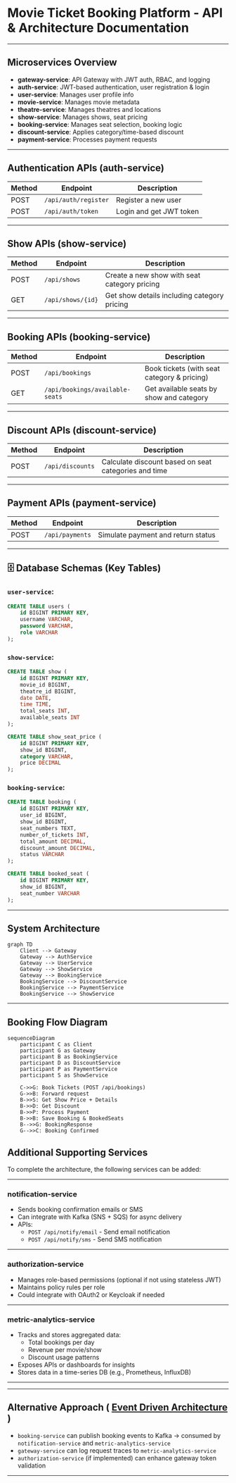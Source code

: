 
# Movie Ticket Booking Platform - API & Architecture Documentation

---

##  Microservices Overview

- **gateway-service**: API Gateway with JWT auth, RBAC, and logging
- **auth-service**: JWT-based authentication, user registration & login
- **user-service**: Manages user profile info
- **movie-service**: Manages movie metadata
- **theatre-service**: Manages theatres and locations
- **show-service**: Manages shows, seat pricing
- **booking-service**: Manages seat selection, booking logic
- **discount-service**: Applies category/time-based discount
- **payment-service**: Processes payment requests

---

##  Authentication APIs (auth-service)

| Method | Endpoint | Description |
|--------|----------|-------------|
| POST   | `/api/auth/register` | Register a new user |
| POST   | `/api/auth/token`    | Login and get JWT token |

---

##  Show APIs (show-service)

| Method | Endpoint | Description |
|--------|----------|-------------|
| POST   | `/api/shows`         | Create a new show with seat category pricing |
| GET    | `/api/shows/{id}`    | Get show details including category pricing |

---

##  Booking APIs (booking-service)

| Method | Endpoint | Description |
|--------|----------|-------------|
| POST   | `/api/bookings`                 | Book tickets (with seat category & pricing) |
| GET    | `/api/bookings/available-seats` | Get available seats by show and category |

---

##  Discount APIs (discount-service)

| Method | Endpoint | Description |
|--------|----------|-------------|
| POST   | `/api/discounts` | Calculate discount based on seat categories and time |

---

##  Payment APIs (payment-service)

| Method | Endpoint | Description |
|--------|----------|-------------|
| POST   | `/api/payments` | Simulate payment and return status |

---

## 🗄️ Database Schemas (Key Tables)

### `user-service`:
```sql
CREATE TABLE users (
    id BIGINT PRIMARY KEY,
    username VARCHAR,
    password VARCHAR,
    role VARCHAR
);
```

###  `show-service`:
```sql
CREATE TABLE show (
    id BIGINT PRIMARY KEY,
    movie_id BIGINT,
    theatre_id BIGINT,
    date DATE,
    time TIME,
    total_seats INT,
    available_seats INT
);

CREATE TABLE show_seat_price (
    id BIGINT PRIMARY KEY,
    show_id BIGINT,
    category VARCHAR,
    price DECIMAL
);
```

### `booking-service`:
```sql
CREATE TABLE booking (
    id BIGINT PRIMARY KEY,
    user_id BIGINT,
    show_id BIGINT,
    seat_numbers TEXT,
    number_of_tickets INT,
    total_amount DECIMAL,
    discount_amount DECIMAL,
    status VARCHAR
);

CREATE TABLE booked_seat (
    id BIGINT PRIMARY KEY,
    show_id BIGINT,
    seat_number VARCHAR
);
```

---

##  System Architecture 

```mermaid
graph TD
    Client --> Gateway
    Gateway --> AuthService
    Gateway --> UserService
    Gateway --> ShowService
    Gateway --> BookingService
    BookingService --> DiscountService
    BookingService --> PaymentService
    BookingService --> ShowService
```

---

##  Booking Flow Diagram 

```mermaid
sequenceDiagram
    participant C as Client
    participant G as Gateway
    participant B as BookingService
    participant D as DiscountService
    participant P as PaymentService
    participant S as ShowService

    C->>G: Book Tickets (POST /api/bookings)
    G->>B: Forward request
    B->>S: Get Show Price + Details
    B->>D: Get Discount
    B->>P: Process Payment
    B->>B: Save Booking & BookedSeats
    B-->>G: BookingResponse
    G-->>C: Booking Confirmed
```


##  Additional Supporting Services

To complete the architecture, the following services can be added:

---

###  notification-service

- Sends booking confirmation emails or SMS
- Can integrate with Kafka (SNS + SQS) for async delivery
- APIs:
  - `POST /api/notify/email` - Send email notification
  - `POST /api/notify/sms` - Send SMS notification

---

###  authorization-service

- Manages role-based permissions (optional if not using stateless JWT)
- Maintains policy rules per role
- Could integrate with OAuth2 or Keycloak if needed

---

###  metric-analytics-service

- Tracks and stores aggregated data:
  - Total bookings per day
  - Revenue per movie/show
  - Discount usage patterns
- Exposes APIs or dashboards for insights
- Stores data in a time-series DB (e.g., Prometheus, InfluxDB)

---


---

## Alternative Approach ( [Event Driven Architecture](event-driven-architecture.md) )

- `booking-service` can publish booking events to Kafka → consumed by `notification-service` and `metric-analytics-service`
- `gateway-service` can log request traces to `metric-analytics-service`
- `authorization-service` (if implemented) can enhance gateway token validation



---

